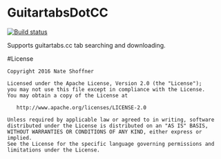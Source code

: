 GuitartabsDotCC
====================

[![Build status](https://ci.appveyor.com/api/projects/status/uj3nq3h1abbbryou?svg=true)](https://ci.appveyor.com/project/NateShoffner/tabster-plugin-guitartabsdotcc)

Supports guitartabs.cc tab searching and downloading.

#License

    Copyright 2016 Nate Shoffner

    Licensed under the Apache License, Version 2.0 (the "License");
    you may not use this file except in compliance with the License.
    You may obtain a copy of the License at

       http://www.apache.org/licenses/LICENSE-2.0

    Unless required by applicable law or agreed to in writing, software
    distributed under the License is distributed on an "AS IS" BASIS,
    WITHOUT WARRANTIES OR CONDITIONS OF ANY KIND, either express or implied.
    See the License for the specific language governing permissions and
    limitations under the License.